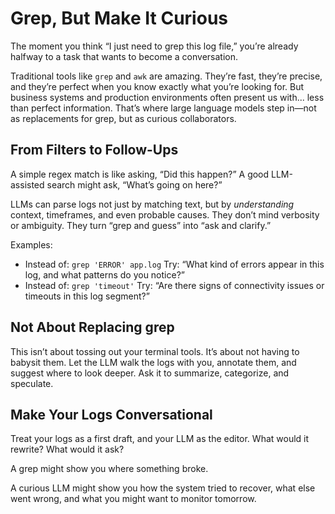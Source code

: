 # Grep, But Make It Curious

The moment you think “I just need to grep this log file,” you’re already halfway to a task that wants to become a conversation.

Traditional tools like `grep` and `awk` are amazing. They’re fast, they’re precise, and they’re perfect when you know exactly what you’re looking for. But business systems and production environments often present us with... less than perfect information. That’s where large language models step in—not as replacements for grep, but as curious collaborators.

## From Filters to Follow-Ups

A simple regex match is like asking, “Did this happen?” A good LLM-assisted search might ask, “What’s going on here?”

LLMs can parse logs not just by matching text, but by *understanding* context, timeframes, and even probable causes. They don’t mind verbosity or ambiguity. They turn “grep and guess” into “ask and clarify.”

Examples:
- Instead of: `grep 'ERROR' app.log`
  Try: “What kind of errors appear in this log, and what patterns do you notice?”
- Instead of: `grep 'timeout'`
  Try: “Are there signs of connectivity issues or timeouts in this log segment?”

## Not About Replacing grep

This isn’t about tossing out your terminal tools. It’s about not having to babysit them. Let the LLM walk the logs with you, annotate them, and suggest where to look deeper. Ask it to summarize, categorize, and speculate.

## Make Your Logs Conversational

Treat your logs as a first draft, and your LLM as the editor. What would it rewrite? What would it ask?

A grep might show you where something broke.

A curious LLM might show you how the system tried to recover, what else went wrong, and what you might want to monitor tomorrow.
